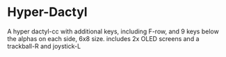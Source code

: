 # Hyper-Dactyl
A hyper dactyl-cc with additional keys, including F-row, and 9 keys below the alphas on each side, 6x8 size. includes 2x OLED screens and a trackball-R and joystick-L
